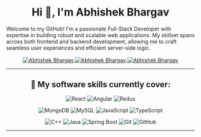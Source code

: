 <h1 align="center">Hi 👋, I'm Abhishek Bhargav</h1>

Welcome to my GitHub! I'm a passionate Full-Stack Developer with expertise in building robust and scalable web applications. My skillset spans across both frontend and backend development, allowing me to craft seamless user experiences and efficient server-side logic.

<div align="center">

  
  <a href="https://www.linkedin.com/in/abhishek-bhargav-560b41170/" target="_blank" title="LinkedIn">
    <img align="center" alt="Abhishek Bhargav" src="https://img.shields.io/static/v1?logo=linkedin&label=%20&message=Abhishek%20Bhargav&style=for-the-badge&logoColor=white&labelColor=%230077B5&color=%230077B5" />
  </a>

   <a href="https://x.com/Bhargavab_98" target="_blank" title="Twitter">
    <img align="center" alt="Abhishek Bhargav" src="https://img.shields.io/static/v1?logo=x&label=%20&message=Abhishek%20Bhargav&style=for-the-badge&&logoColor=%2361DAFB&labelColor=black&color=black" />
  </a>
  
  
   <a href="mailto:bhargavab720@gmail.com" target="_blank" title="bhargavab720@gmail.com">
    <img align="center" alt="Abhishek Bhargav" src="https://img.shields.io/static/v1?logo=gmail&label=%20&message=Email%20Me&style=for-the-badge&logoColor=2361DAFB&labelColor=%23D14836&color=%23D14836" />
  </a>
</div>

<hr> 

<div align="center">
  
  
<h2>🌟 My software skills currently cover:</h2>


![React](https://img.shields.io/static/v1?logo=react&label=%20&message=React&style=for-the-badge&logoColor=%2361DAFB&labelColor=black&color=black)
![Angular](https://img.shields.io/static/v1?logo=angular&label=%20&message=Angular&style=for-the-badge&logoColor=%2361DAFB&labelColor=black&color=black)
![Redux](https://img.shields.io/static/v1?logo=redux&label=%20&message=Redux&style=for-the-badge&logoColor=%23764ABC&labelColor=black&color=black)

<!-- ![Express](https://img.shields.io/static/v1?logo=c&label=%20&message=Cpp&style=for-the-badge&logoColor=%2300599C&labelColor=black&color=black) -->

![MongoDB](https://img.shields.io/static/v1?logo=mongodb&label=%20&message=MongoDB&style=for-the-badge&logoColor=white&labelColor=%2347A248&color=%2347A248)
![MySQL](https://img.shields.io/static/v1?logo=mysql&label=%20&message=MySQL&style=for-the-badge&logoColor=white&labelColor=%234479A1&color=%234479A1)
![JavaScript](https://img.shields.io/static/v1?logo=javascript&label=%20&message=JavaScript&style=for-the-badge&logoColor=black&labelColor=%23F7DF1E&color=%23F7DF1E)
![TypeScript](https://img.shields.io/static/v1?logo=typescript&label=%20&message=TypeScript&style=for-the-badge&logoColor=white&labelColor=%233178C6&color=%233178C6)


![C++](https://img.shields.io/static/v1?logo=c%2B%2B&label=%20&message=C%2B%2B&style=for-the-badge&logoColor=white&labelColor=%2300599C&color=%2300599C)
![Java](https://img.shields.io/static/v1?logo=java&label=%20&message=Java&style=for-the-badge&logoColor=white&labelColor=%23009639&color=%23009639)
![Spring Boot](https://img.shields.io/static/v1?logo=spring+boot&label=%20&message=Spring+Boot&style=for-the-badge&logoColor=white&labelColor=%23009639&color=%23009639)
![Git](https://img.shields.io/static/v1?logo=git&label=&message=Git&style=for-the-badge&logoColor=white&labelColor=%23F05032&color=%23F05032)
![GitHub](https://img.shields.io/static/v1?logo=github&label=&message=GitHub&style=for-the-badge&logoColor=white&labelColor=%23181717&color=%23181717)


</div>

<hr>

<div align="center">
<!--
 ![Abhishek's Github Stats](https://github-readme-stats.vercel.app/api?username=AbhishekBhargav99&theme=react)
 ![Top Languages](https://github-readme-stats.vercel.app/api/top-langs/?username=AbhishekBhargav99&hide=java,c,spring,python,makefile,qmake&layout=compact&theme=react) -->

</div>
